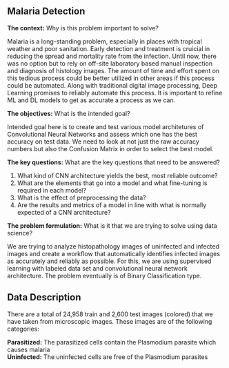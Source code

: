 ## Malaria Detection
**The context:** Why is this problem important to solve?<br>

Malaria is a long-standing problem, especially in places with tropical weather and poor sanitation. Early detection and treatment is cruicial in reducing the spread and mortality rate from the infection. Until now, there was no option but to rely on off-site laboratory based manual inspection and diagnosis of histology images. The amount of time and effort spent on this tedious process could be better utilized in other areas if this process could be automated. Along with traditional digital image processing, Deep Learning promises to reliably automate this process. It is important to refine ML and DL models to get as accurate a process as we can.

**The objectives:** What is the intended goal?<br>

Intended goal here is to create and test various model architetures of Convolutional Neural Networks and assess which one has the best accuracy on test data. We need to look at not just the raw accuracy numbers but also the Confusion Matrix in order to select the best model.

**The key questions:** What are the key questions that need to be answered?<br>

1) What kind of CNN architecture yields the best, most reliable outcome?<br>
2) What are the elements that go into a model and what fine-tuning is required in each model? <br>
3) What is the effect of preprocessing the data? <br>
4) Are the results and metrics of a model in line with what is normally expected of a CNN architecture? <br>

**The problem formulation:** What is it that we are trying to solve using data science? <br>

We are trying to analyze histopathology images of uninfected and infected images and create a workflow that automatically identifies infected images as accurately and reliably as possible. For this, we are using supervised learning with labeled data set and convolutional neural network architecture. The problem eventually is of Binary Classification type.


## <b>Data Description </b>

There are a total of 24,958 train and 2,600 test images (colored) that we have taken from microscopic images. These images are of the following categories:<br>


**Parasitized:** The parasitized cells contain the Plasmodium parasite which causes malaria<br>
**Uninfected:** The uninfected cells are free of the Plasmodium parasites<br>

